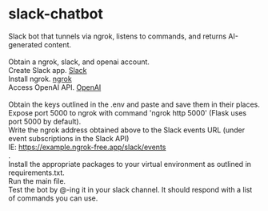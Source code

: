 # slack-chatbot
Slack bot that tunnels via ngrok, listens to commands, and returns AI-generated content.<br/>
<br/>
Obtain a ngrok, slack, and openai account.<br/>
Create Slack app.   [Slack](https://api.slack.com/quickstart)<br/>
Install ngrok.      [ngrok](https://ngrok.com/docs/getting-started/)<br/>
Access OpenAI API.  [OpenAI](https://openai.com/api/)<br/>
<br/>
Obtain the keys outlined in the .env and paste and save them in their places.<br/>
Expose port 5000 to ngrok with command 'ngrok http 5000' (Flask uses port 5000 by default).<br/>
Write the ngrok address obtained above to the Slack events URL (under event subscriptions in the Slack API)<br/>
IE: https://example.ngrok-free.app/slack/events<br/>
.<br/>
Install the appropriate packages to your virtual environment as outlined in requirements.txt.<br/>
Run the main file.<br/>
Test the bot by @-ing it in your slack channel.  It should respond with a list of commands you can use.<br/>
